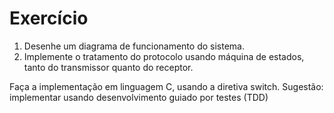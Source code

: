 # Exercício

1) Desenhe um diagrama de funcionamento do sistema.
2) Implemente o tratamento do protocolo usando máquina de estados, tanto do transmissor quanto do receptor.
   
Faça a implementação em linguagem C, usando a diretiva switch.
Sugestão: implementar usando desenvolvimento guiado por testes (TDD)
